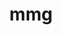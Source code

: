 ---
title: "mmg"
layout: cache
categories: [package, develop]
meta: {"versions": ["5.7.1"], "compilers": ["gcc@=11.4.0"], "oss": ["ubuntu22.04"], "platforms": ["linux"], "targets": ["x86_64_v3"], "stacks": ["e4s", "root"], "num_specs": 2, "num_specs_by_stack": {"root": 2, "e4s": 2}}
spec_details: [{"hash": "bajoudnhkqngbf3dk73uhlgtwglwtepl", "compiler": "gcc@=11.4.0", "versions": ["5.7.1"], "os": "ubuntu22.04", "platform": "linux", "target": "x86_64_v3", "variants": ["build_system=cmake", "build_type=Release", "~doc", "generator=make", "~ipo", "+scotch", "+shared", "~vtk"], "stacks": ["root", "e4s"], "size": "-", "tarball": "https://binaries.spack.io/develop/build_cache/linux-ubuntu22.04-x86_64_v3/gcc-11.4.0/mmg-5.7.1/linux-ubuntu22.04-x86_64_v3-gcc-11.4.0-mmg-5.7.1-bajoudnhkqngbf3dk73uhlgtwglwtepl.spack"}, {"hash": "kinqqx5ec3pkoc3q2kac36ooc7majp4g", "compiler": "gcc@=11.4.0", "versions": ["5.7.1"], "os": "ubuntu22.04", "platform": "linux", "target": "x86_64_v3", "variants": ["build_system=cmake", "build_type=Release", "~doc", "generator=make", "~ipo", "+scotch", "+shared", "~vtk"], "stacks": ["root", "e4s"], "size": "-", "tarball": "https://binaries.spack.io/develop/build_cache/linux-ubuntu22.04-x86_64_v3/gcc-11.4.0/mmg-5.7.1/linux-ubuntu22.04-x86_64_v3-gcc-11.4.0-mmg-5.7.1-kinqqx5ec3pkoc3q2kac36ooc7majp4g.spack"}]
---